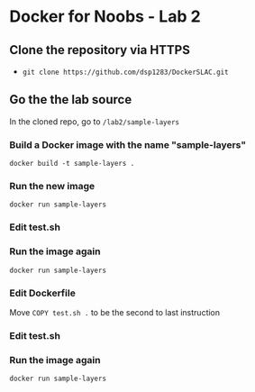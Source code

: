# Docker for Noobs - Lab 2
## Clone the repository via HTTPS
- ``git clone https://github.com/dsp1283/DockerSLAC.git``
## Go the the lab source
In the cloned repo, go to ``/lab2/sample-layers``
### Build a Docker image with the name "sample-layers"
``docker build -t sample-layers .``
### Run the new image
``docker run sample-layers``
### Edit test.sh
### Run the image again
``docker run sample-layers``
### Edit Dockerfile
Move ``COPY test.sh .`` to be the second to last instruction
### Edit test.sh
### Run the image again
``docker run sample-layers``
